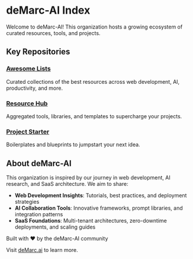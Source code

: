 # deMarc-AI Index

Welcome to deMarc-AI! This organization hosts a growing ecosystem of curated resources, tools, and projects.

## Key Repositories

### [Awesome Lists](/awesome-lists)
Curated collections of the best resources across web development, AI, productivity, and more.

### [Resource Hub](/resource-hub)
Aggregated tools, libraries, and templates to supercharge your projects.

### [Project Starter](/project-starter)
Boilerplates and blueprints to jumpstart your next idea.

## About deMarc-AI

This organization is inspired by our journey in web development, AI research, and SaaS architecture. We aim to share:

- **Web Development Insights**: Tutorials, best practices, and deployment strategies
- **AI Collaboration Tools**: Innovative frameworks, prompt libraries, and integration patterns
- **SaaS Foundations**: Multi-tenant architectures, zero-downtime deployments, and scaling guides

Built with ❤️ by the deMarc-AI community

Visit [deMarc.ai](http://demarc.ai/) to learn more.
